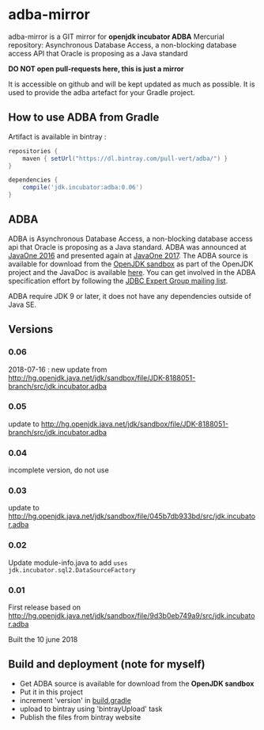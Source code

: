 # adba-mirror

adba-mirror is a GIT mirror for **openjdk incubator ADBA** Mercurial repository: Asynchronous Database Access, a non-blocking database access API that Oracle is proposing as a Java standard

**DO NOT open pull-requests here, this is just a mirror**

It is accessible on github and will be kept updated as much as possible.
It is used to provide the adba artefact for your Gradle project.

## How to use ADBA from Gradle

Artifact is available in bintray :

```groovy
repositories {
    maven { setUrl("https://dl.bintray.com/pull-vert/adba/") }
}

dependencies {
    compile('jdk.incubator:adba:0.06')
}
```

## ADBA
ADBA is Asynchronous Database Access, a non-blocking database access api that 
Oracle is proposing as a Java standard. ADBA was announced at 
[JavaOne 2016](https://static.rainfocus.com/oracle/oow16/sess/1461693351182001EmRq/ppt/CONF1578%2020160916.pdf) 
and presented again at [JavaOne 2017](http://www.oracle.com/technetwork/database/application-development/jdbc/con1491-3961036.pdf). 
The ADBA source is available for download from the [OpenJDK sandbox](http://hg.openjdk.java.net/jdk/sandbox/file/JDK-8188051-branch/src/jdk.incubator.adba) 
as part of the OpenJDK project and the JavaDoc is available [here](http://cr.openjdk.java.net/~lancea/8188051/apidoc/jdk/incubator/sql2/package-summary.html). 
You can get involved in the ADBA specification effort by following the 
[JDBC Expert Group mailing list](http://mail.openjdk.java.net/pipermail/jdbc-spec-discuss/).

ADBA require JDK 9 or later, it does not have any dependencies outside of Java SE.

## Versions

### 0.06
2018-07-16 : new update from http://hg.openjdk.java.net/jdk/sandbox/file/JDK-8188051-branch/src/jdk.incubator.adba

### 0.05
update to http://hg.openjdk.java.net/jdk/sandbox/file/JDK-8188051-branch/src/jdk.incubator.adba

### 0.04
incomplete version, do not use

### 0.03
update to http://hg.openjdk.java.net/jdk/sandbox/file/045b7db933bd/src/jdk.incubator.adba

### 0.02
Update module-info.java to add `uses jdk.incubator.sql2.DataSourceFactory`

### 0.01
First release based on http://hg.openjdk.java.net/jdk/sandbox/file/9d3b0eb749a9/src/jdk.incubator.adba

Built the 10 june 2018


## Build and deployment (note for myself)

* Get ADBA source is available for download from the **OpenJDK sandbox**
* Put it in this project
* increment 'version' in [build.gradle](build.gradle)
* upload to bintray using 'bintrayUpload' task
* Publish the files from bintray website
